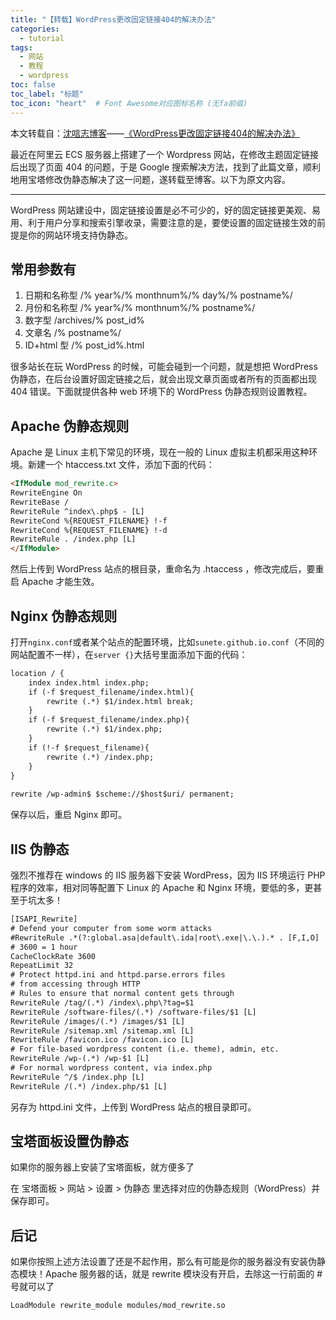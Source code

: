```yaml
---
title: "【转载】WordPress更改固定链接404的解决办法"
categories:
  - tutorial
tags:
  - 网站
  - 教程
  - wordpress
toc: false
toc_label: "标题"
toc_icon: "heart"  # Font Awesome对应图标名称 (无fa前缀)	
---
```

本文转载自：[沈唁志博客][1]——[《WordPress更改固定链接404的解决办法》][2]

最近在阿里云 ECS 服务器上搭建了一个 Wordpress 网站，在修改主题固定链接后出现了页面 404 的问题，于是 Google 搜索解决方法，找到了此篇文章，顺利地用宝塔修改伪静态解决了这一问题，遂转载至博客。以下为原文内容。

----------

WordPress 网站建设中，固定链接设置是必不可少的，好的固定链接更美观、易用、利于用户分享和搜索引擎收录，需要注意的是，要使设置的固定链接生效的前提是你的网站环境支持伪静态。

## 常用参数有

 1. 日期和名称型 /% year%/% monthnum%/% day%/% postname%/
 2. 月份和名称型 /% year%/% monthnum%/% postname%/
 3. 数字型 /archives/% post_id%
 4. 文章名 /% postname%/
 5. ID+html 型 /% post_id%.html

很多站长在玩 WordPress 的时候，可能会碰到一个问题，就是想把 WordPress 伪静态，在后台设置好固定链接之后，就会出现文章页面或者所有的页面都出现 404 错误。下面就提供各种 web 环境下的 WordPress 伪静态规则设置教程。

## Apache 伪静态规则
Apache 是 Linux 主机下常见的环境，现在一般的 Linux 虚拟主机都采用这种环境。新建一个 htaccess.txt 文件，添加下面的代码：
```html
<IfModule mod_rewrite.c>
RewriteEngine On
RewriteBase /
RewriteRule ^index\.php$ - [L]
RewriteCond %{REQUEST_FILENAME} !-f
RewriteCond %{REQUEST_FILENAME} !-d
RewriteRule . /index.php [L]
</IfModule>
```
然后上传到 WordPress 站点的根目录，重命名为 .htaccess ，修改完成后，要重启 Apache 才能生效。

## Nginx 伪静态规则
打开`nginx.conf`或者某个站点的配置环境，比如`sunete.github.io.conf`（不同的网站配置不一样），在`server {}`大括号里面添加下面的代码：
```html
location / {  
    index index.html index.php;   
    if (-f $request_filename/index.html){   
        rewrite (.*) $1/index.html break;   
    }   
    if (-f $request_filename/index.php){   
        rewrite (.*) $1/index.php;   
    }   
    if (!-f $request_filename){   
        rewrite (.*) /index.php;   
    }   
}   
  
rewrite /wp-admin$ $scheme://$host$uri/ permanent;  
```
保存以后，重启 Nginx 即可。

## IIS 伪静态
强烈不推荐在 windows 的 IIS 服务器下安装 WordPress，因为 IIS 环境运行 PHP 程序的效率，相对同等配置下 Linux 的 Apache 和 Nginx 环境，要低的多，更甚至于坑太多！
```html
[ISAPI_Rewrite]
# Defend your computer from some worm attacks
#RewriteRule .*(?:global.asa|default\.ida|root\.exe|\.\.).* . [F,I,O]
# 3600 = 1 hour
CacheClockRate 3600
RepeatLimit 32
# Protect httpd.ini and httpd.parse.errors files
# from accessing through HTTP
# Rules to ensure that normal content gets through
RewriteRule /tag/(.*) /index\.php\?tag=$1
RewriteRule /software-files/(.*) /software-files/$1 [L]
RewriteRule /images/(.*) /images/$1 [L]
RewriteRule /sitemap.xml /sitemap.xml [L]
RewriteRule /favicon.ico /favicon.ico [L]
# For file-based wordpress content (i.e. theme), admin, etc.
RewriteRule /wp-(.*) /wp-$1 [L]
# For normal wordpress content, via index.php
RewriteRule ^/$ /index.php [L]
RewriteRule /(.*) /index.php/$1 [L]
```
另存为 httpd.ini 文件，上传到 WordPress 站点的根目录即可。

## 宝塔面板设置伪静态
如果你的服务器上安装了宝塔面板，就方便多了

在 宝塔面板 > 网站 > 设置 > 伪静态 里选择对应的伪静态规则（WordPress）并保存即可。

## 后记
如果你按照上述方法设置了还是不起作用，那么有可能是你的服务器没有安装伪静态模块！Apache 服务器的话，就是 rewrite 模块没有开启，去除这一行前面的 #号就可以了
```html
LoadModule rewrite_module modules/mod_rewrite.so
```


  [1]: https://qq52o.me/
  [2]: https://qq52o.me/1876.html